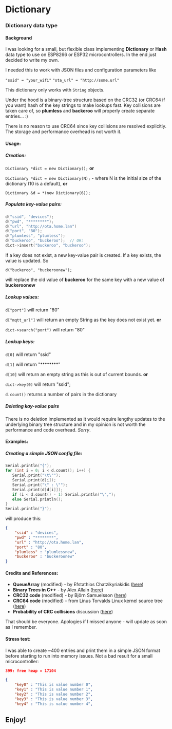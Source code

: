 # Dictionary

### Dictionary data type

#### Background

I was looking for a small, but flexible class implementing **Dictionary** or **Hash** data type to use on ESP8266 or ESP32 microcontrollers.  In the end just decided to write my own. 

I needed this to work with JSON files and configuration parameters like

`"ssid" = "your_wifi"`
`"ota_url" = "http://some.url"`

This dictionary only works with `String` objects. 

Under the hood is a binary-tree structure based on the CRC32 (or CRC64 if you want) hash of the key strings to make lookups fast.  Key collisions are taken care of, so **plumless** and **backeroo** will properly create separate entries... :)

There is no reason to use CRC64 since key collisions are resolved explicitly. The storage and performance overhead is not worth it. 

#### Usage:

##### Creation:

`Dictionary *dict = new Dictionary();` **or**

`Dictionary *dict = new Dictionary(N);`  - where N is the initial size of the dictionary (10 is a default), **or**

`Dictionary &d = *(new Dictionary(6));`



##### Populate key-value pairs:

```c++
d("ssid", "devices");
d("pwd", "********");
d("url", "http://ota.home.lan")
d("port", "80");
d("plumless", "plumless");
d("buckeroo", "buckeroo");  // OR:
dict->insert("buckeroo", "buckeroo");
```

If a key does not exist, a new key-value pair is created. If a key exists, the value is updated. So

`d("buckeroo", "buckeroonew");`

will replace the old value of **buckeroo** for the same key with a new value of **buckeroonew**



##### Lookup values:

`d["port"]`  will return "80"

`d["mqtt_url"]` will return an empty String as the key does not exist yet.   **or**

`dict->search("port")`  will return "80"



##### Lookup keys:

`d[0]` will return "ssid"

`d[1]` will return "\*\*\*\*\*\*\*\*"

`d[10]` will return an empty string as this is out of current bounds.   **or**

`dict->key(0)` will return "ssid";

`d.count()` returns a number of pairs in the dictionary 



##### Deleting kay-value pairs

There is no deletion implemented as it would require lengthy updates to the underlying binary tree structure and in my opinion is not worth the performance and code overhead. *Sorry*. 



#### Examples:

##### Creating a simple JSON config file:

``` c++
Serial.println("{");
for (int i = 0; i < d.count(); i++) {
   Serial.print("\t\"");
   Serial.print(d[i]);
   Serial.print("\" : \"");
   Serial.print(d[d[i]]); 
   if (i < d.count() - 1) Serial.println("\",");
   else Serial.println();
}
Serial.println("}");
```

will produce this:

```json
{
	"ssid" : "devices",
	"pwd" : "********",
	"url" : "http://ota.home.lan",
	"port" : "80",
	"plumless" : "plumlessnew",
	"buckeroo" : "buckeroonew"
}
```



#### Credits and References: 

- **QueueArray** (modified) - by Efstathios Chatzikyriakidis ([here](https://playground.arduino.cc/Code/QueueArray/))
- **Binary Trees in C++** - by Alex Allain ([here](https://www.cprogramming.com/tutorial/lesson18.html))
- **CRC32 code** (modified) - by Björn Samuelsson ([here](http://home.thep.lu.se/~bjorn/crc/))
- **CRC64 code** (modified) - from Linus Torvalds Linux kernel source tree ([here](https://github.com/torvalds/linux/blob/master/lib/crc64.c))
- **Probability of CRC collisions** discussion ([here](https://stackoverflow.com/questions/14210298/probability-of-collision-when-using-a-32-bit-hash))

That should be everyone. Apologies if I missed anyone - will update as soon as I remember. 



#### Stress test:

I was able to create ~400 entries and print them in a simple JSON format before starting to run into memory issues. Not a bad result for a small microcontroller:

```json
399: free heap = 17104

{
	"key0" : "This is value number 0",
	"key1" : "This is value number 1",
	"key2" : "This is value number 2",
	"key3" : "This is value number 3",
	"key4" : "This is value number 4",
```



## Enjoy!
